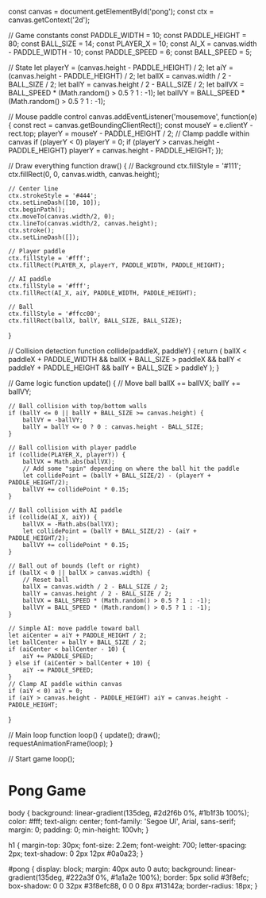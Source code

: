 const canvas = document.getElementById('pong');
const ctx = canvas.getContext('2d');

// Game constants
const PADDLE_WIDTH = 10;
const PADDLE_HEIGHT = 80;
const BALL_SIZE = 14;
const PLAYER_X = 10;
const AI_X = canvas.width - PADDLE_WIDTH - 10;
const PADDLE_SPEED = 6;
const BALL_SPEED = 5;

// State
let playerY = (canvas.height - PADDLE_HEIGHT) / 2;
let aiY = (canvas.height - PADDLE_HEIGHT) / 2;
let ballX = canvas.width / 2 - BALL_SIZE / 2;
let ballY = canvas.height / 2 - BALL_SIZE / 2;
let ballVX = BALL_SPEED * (Math.random() > 0.5 ? 1 : -1);
let ballVY = BALL_SPEED * (Math.random() > 0.5 ? 1 : -1);

// Mouse paddle control
canvas.addEventListener('mousemove', function(e) {
    const rect = canvas.getBoundingClientRect();
    const mouseY = e.clientY - rect.top;
    playerY = mouseY - PADDLE_HEIGHT / 2;
    // Clamp paddle within canvas
    if (playerY < 0) playerY = 0;
    if (playerY > canvas.height - PADDLE_HEIGHT) playerY = canvas.height - PADDLE_HEIGHT;
});

// Draw everything
function draw() {
    // Background
    ctx.fillStyle = '#111';
    ctx.fillRect(0, 0, canvas.width, canvas.height);

    // Center line
    ctx.strokeStyle = '#444';
    ctx.setLineDash([10, 10]);
    ctx.beginPath();
    ctx.moveTo(canvas.width/2, 0);
    ctx.lineTo(canvas.width/2, canvas.height);
    ctx.stroke();
    ctx.setLineDash([]);

    // Player paddle
    ctx.fillStyle = '#fff';
    ctx.fillRect(PLAYER_X, playerY, PADDLE_WIDTH, PADDLE_HEIGHT);

    // AI paddle
    ctx.fillStyle = '#fff';
    ctx.fillRect(AI_X, aiY, PADDLE_WIDTH, PADDLE_HEIGHT);

    // Ball
    ctx.fillStyle = '#ffcc00';
    ctx.fillRect(ballX, ballY, BALL_SIZE, BALL_SIZE);
}

// Collision detection
function collide(paddleX, paddleY) {
    return (
        ballX < paddleX + PADDLE_WIDTH &&
        ballX + BALL_SIZE > paddleX &&
        ballY < paddleY + PADDLE_HEIGHT &&
        ballY + BALL_SIZE > paddleY
    );
}

// Game logic
function update() {
    // Move ball
    ballX += ballVX;
    ballY += ballVY;

    // Ball collision with top/bottom walls
    if (ballY <= 0 || ballY + BALL_SIZE >= canvas.height) {
        ballVY = -ballVY;
        ballY = ballY <= 0 ? 0 : canvas.height - BALL_SIZE;
    }

    // Ball collision with player paddle
    if (collide(PLAYER_X, playerY)) {
        ballVX = Math.abs(ballVX);
        // Add some "spin" depending on where the ball hit the paddle
        let collidePoint = (ballY + BALL_SIZE/2) - (playerY + PADDLE_HEIGHT/2);
        ballVY += collidePoint * 0.15;
    }

    // Ball collision with AI paddle
    if (collide(AI_X, aiY)) {
        ballVX = -Math.abs(ballVX);
        let collidePoint = (ballY + BALL_SIZE/2) - (aiY + PADDLE_HEIGHT/2);
        ballVY += collidePoint * 0.15;
    }

    // Ball out of bounds (left or right)
    if (ballX < 0 || ballX > canvas.width) {
        // Reset ball
        ballX = canvas.width / 2 - BALL_SIZE / 2;
        ballY = canvas.height / 2 - BALL_SIZE / 2;
        ballVX = BALL_SPEED * (Math.random() > 0.5 ? 1 : -1);
        ballVY = BALL_SPEED * (Math.random() > 0.5 ? 1 : -1);
    }

    // Simple AI: move paddle toward ball
    let aiCenter = aiY + PADDLE_HEIGHT / 2;
    let ballCenter = ballY + BALL_SIZE / 2;
    if (aiCenter < ballCenter - 10) {
        aiY += PADDLE_SPEED;
    } else if (aiCenter > ballCenter + 10) {
        aiY -= PADDLE_SPEED;
    }
    // Clamp AI paddle within canvas
    if (aiY < 0) aiY = 0;
    if (aiY > canvas.height - PADDLE_HEIGHT) aiY = canvas.height - PADDLE_HEIGHT;
}

// Main loop
function loop() {
    update();
    draw();
    requestAnimationFrame(loop);
}

// Start game
loop();

<!DOCTYPE html>
<html lang="en">
<head>
    <meta charset="UTF-8">
    <title>Pong Game</title>
    <link rel="stylesheet" href="style.css">
</head>
<body>
    <h1>Pong Game</h1>
    <canvas id="pong" width="800" height="400"></canvas>
    <script src="game.js"></script>
</body>
</html>

body {
    background: linear-gradient(135deg, #2d2f6b 0%, #1b1f3b 100%);
    color: #fff;
    text-align: center;
    font-family: 'Segoe UI', Arial, sans-serif;
    margin: 0;
    padding: 0;
    min-height: 100vh;
}

h1 {
    margin-top: 30px;
    font-size: 2.2em;
    font-weight: 700;
    letter-spacing: 2px;
    text-shadow: 0 2px 12px #0a0a23;
}

#pong {
    display: block;
    margin: 40px auto 0 auto;
    background: linear-gradient(135deg, #222a3f 0%, #1a1a2e 100%);
    border: 5px solid #3f8efc;
    box-shadow: 0 0 32px #3f8efc88, 0 0 0 8px #13142a;
    border-radius: 18px;
}
